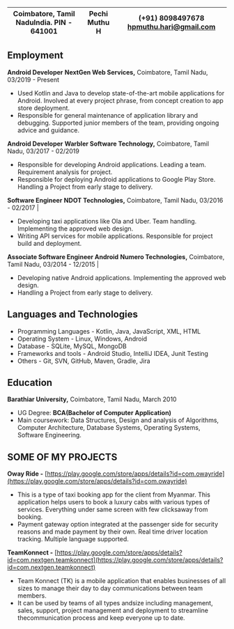 
| Coimbatore, Tamil NaduIndia. PIN - 641001 | **Pechi Muthu H** | (+91) 8098497678 hpmuthu.hari@gmail.com |
| --- | --- | --- |
##  **Employment** ##
 **Android Developer**
 **NextGen Web Services,** Coimbatore, Tamil Nadu, 03/2019 - Present 
- Used Kotlin and Java to develop state-of-the-art mobile applications for Android. Involved at every project phrase, from concept creation to app store deployment.
- Responsible for general maintenance of application library and debugging. Supported junior members of the team, providing ongoing advice and guidance.

 **Android Developer**
 **Warbler Software Technology,** Coimbatore, Tamil Nadu, 03/2017 - 02/2019
- Responsible for developing Android applications. Leading a team. Requirement analysis for project.
- Responsible for deploying Android applications to Google Play Store. Handling a Project from early stage to delivery.

 **Software Engineer**
 **NDOT Technologies,** Coimbatore, Tamil Nadu, 03/2016 - 02/2017 |
- Developing taxi applications like Ola and Uber. Team handling. Implementing the approved web design.
- Writing API services for mobile applications. Responsible for project build and deployment.

 **Associate Software Engineer Android**
 **Numero Technologies,** Coimbatore, Tamil Nadu, 03/2014 - 12/2015 |
- Developing native Android applications. Implementing the approved web design.
- Handling a Project from early stage to delivery.

## **Languages and Technologies** ##
- Programming Languages - Kotlin, Java, JavaScript, XML, HTML
- Operating System - Linux, Windows, Android
- Database - SQLite, MySQL, MongoDB
- Frameworks and tools - Android Studio, IntelliJ IDEA, Junit Testing
- Others - Git, SVN, GitHub, Maven, Gradle, Jira

## **Education** ##
**Barathiar University,** Coimbatore, Tamil Nadu, March 2010
- UG Degree: **BCA(****B****achelor of Computer Application)**
- Main coursework: Data Structures, Design and analysis of Algorithms, Computer Architecture, Database Systems, Operating Systems, Software Engineering.

## **SOME OF MY PROJECTS** ##
**Oway Ride -** [https://play.google.com/store/apps/details?id=com.owayride](https://play.google.com/store/apps/details?id=com.owayride)
- This is a type of taxi booking app for the client from Myanmar. This application helps users to book a luxury cabs with various types of services. Everything under same screen with few clicksaway from booking.
- Payment gateway option integrated at the passenger side for security reasons and made payment by their own. Real time driver location tracking. Multiple language supported.

**TeamKonnect -** [https://play.google.com/store/apps/details?id=com.nextgen.teamkonnect](https://play.google.com/store/apps/details?id=com.nextgen.teamkonnect)
- Team Konnect (TK) is a mobile application that enables businesses of all sizes to manage their day to day communications between team members.
- It can be used by teams of all types andsize including management, sales, support, project management and deployment to streamline thecommunication process and keep everyone up to date.
